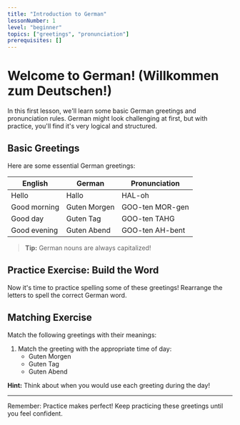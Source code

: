 ```yaml
---
title: "Introduction to German"
lessonNumber: 1
level: "beginner"
topics: ["greetings", "pronunciation"]
prerequisites: []
---
```

# Welcome to German! (Willkommen zum Deutschen!)
In this first lesson, we'll learn some basic German greetings and pronunciation rules. German might look challenging at first, but with practice, you'll find it's very logical and structured.

## Basic Greetings
Here are some essential German greetings:

| English         | German       | Pronunciation      |
|-----------------|--------------|--------------------|
| Hello           | Hallo        | HAL-oh            |
| Good morning    | Guten Morgen | GOO-ten MOR-gen   |
| Good day        | Guten Tag    | GOO-ten TAHG      |
| Good evening    | Guten Abend  | GOO-ten AH-bent   |

> **Tip:** German nouns are always capitalized!

## Practice Exercise: Build the Word
Now it's time to practice spelling some of these greetings! Rearrange the letters to spell the correct German word.

<WordBuilder targetWord="Guten Morgen" nativeWord="Good morning" />
<WordBuilder targetWord="Hallo" nativeWord="Hello" />
<WordBuilder targetWord="Guten Tag" nativeWord="Good day" />
<WordBuilder targetWord="Guten Abend" nativeWord="Good evening" />

## Matching Exercise
Match the following greetings with their meanings:
1. Match the greeting with the appropriate time of day:
   - Guten Morgen
   - Guten Tag
   - Guten Abend

**Hint:** Think about when you would use each greeting during the day!

---

Remember: Practice makes perfect! Keep practicing these greetings until you feel confident.
